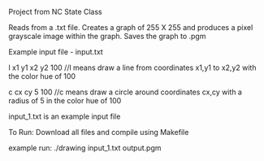 Project from NC State Class

Reads from a .txt file.  Creates a graph of 255 X 255 and produces a pixel grayscale image within the graph.  Saves the graph to .pgm

Example input file - input.txt

l x1 y1 x2 y2 100 //l means draw a line from coordinates x1,y1 to x2,y2 with the color hue of 100

c cx cy 5 100 //c means draw a circle around coordinates cx,cy with a radius of 5 in the color hue of 100

input_1.txt is an example input file

To Run:
  Download all files and compile using Makefile
  
  
  example run: ./drawing input_1.txt output.pgm
